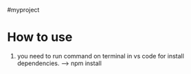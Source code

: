 #myproject









# How to use 

1. you need to run command on terminal in vs code for install dependencies. --> npm install 